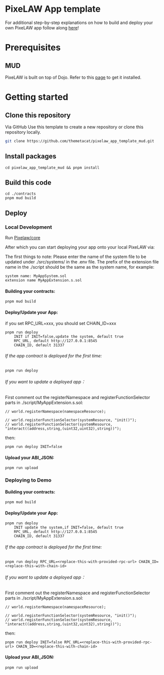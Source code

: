 # PixeLAW App template
For additional step-by-step explanations on how to build and deploy your own PixeLAW app follow along [here](https://pixelaw.github.io/book/getting-started/quick-start-mud.html)!

# Prerequisites

## MUD
PixeLAW is built on top of Dojo. Refer to this [page](https://mud.dev/quickstart) to get it installed.

# Getting started

## Clone this repository
Via GitHub
Use this template to create a new repository or clone this repository locally.
```sh
git clone https://github.com/themetacat/pixelaw_app_template_mud.git
```

## Install packages
```
cd pixelaw_app_template_mud && pnpm install
```

## Build this code
```
cd ./contracts
pnpm mud build
```

## Deploy
### Local Development

Run [Pixelaw/core](https://github.com/themetacat/pixelaw_core.git)

After which you can start deploying your app onto your local PixeLAW via:

The first things to note: Please enter the name of the system file to be updated under ./src/systems/ in the .env file.
The prefix of the extension file name in the ./script should be the same as the system name, for example:
```
system name: MyAppSystem.sol
extension name MyAppExtension.s.sol
```

#### Building your contracts:
```
pnpm mud build
```

#### Deploy/Update your App:
if you set RPC_URL=xxx, you should set CHAIN_ID=xxx
```
pnpm run deploy
    INIT if INIT=false,update the system, default true
    RPC_URL, default http://127.0.0.1:8545
    CHAIN_ID, default 31337
```

###### If the app contract is deployed for the first time: 
```
pnpm run deploy
```

###### If you want to update a deployed app：
First comment out the registerNamespace and registerFunctionSelector parts in ./script/MyAppExtension.s.sol:
```
// world.registerNamespace(namespaceResource);

// world.registerFunctionSelector(systemResource, "init()");
// world.registerFunctionSelector(systemResource, "interact((address,string,(uint32,uint32),string))");
```
then:
```
pnpm run deploy INIT=false
```

#### Upload your ABI_JSON:
```
pnpm run upload
```

### Deploying to Demo

#### Building your contracts:
```
pnpm mud build
```

#### Deploy/Update your App:
```
pnpm run deploy
    INIT update the system,if INIT=false, default true
    RPC_URL, default http://127.0.0.1:8545
    CHAIN_ID, default 31337
```

###### If the app contract is deployed for the first time: 
```
pnpm run deploy RPC_URL=<replace-this-with-provided-rpc-url> CHAIN_ID=<replace-this-with-chain-id>
```

###### If you want to update a deployed app：
First comment out the registerNamespace and registerFunctionSelector parts in ./script/MyAppExtension.s.sol:
```
// world.registerNamespace(namespaceResource);

// world.registerFunctionSelector(systemResource, "init()");
// world.registerFunctionSelector(systemResource, "interact((address,string,(uint32,uint32),string))");
```
then:
```
pnpm run deploy INIT=false RPC_URL=<replace-this-with-provided-rpc-url> CHAIN_ID=<replace-this-with-chain-id>
```

#### Upload your ABI_JSON:
```
pnpm run upload
```
